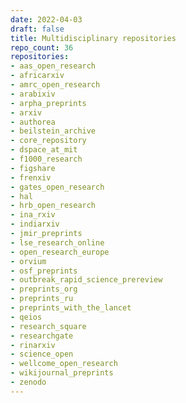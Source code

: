 ```yaml
---
date: 2022-04-03
draft: false
title: Multidisciplinary repositories
repo_count: 36
repositories:
- aas_open_research
- africarxiv
- amrc_open_research
- arabixiv
- arpha_preprints
- arxiv
- authorea
- beilstein_archive
- core_repository
- dspace_at_mit
- f1000_research
- figshare
- frenxiv
- gates_open_research
- hal
- hrb_open_research
- ina_rxiv
- indiarxiv
- jmir_preprints
- lse_research_online
- open_research_europe
- orvium
- osf_preprints
- outbreak_rapid_science_prereview
- preprints_org
- preprints_ru
- preprints_with_the_lancet
- qeios
- research_square
- researchgate
- rinarxiv
- science_open
- wellcome_open_research
- wikijournal_preprints
- zenodo
---
```



